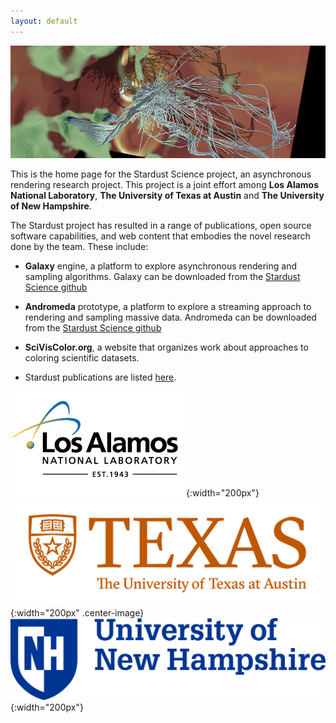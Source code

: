 ```yaml
---
layout: default
---
```


![Galaxy rendering](assets/teaser.png)

This is the home page for the Stardust Science project, an asynchronous rendering research project. This project is a joint effort among **Los Alamos National Laboratory**, **The University of Texas at Austin** and **The University of New Hampshire**. 

The Stardust project has resulted in a range of publications, open source software capabilities, and web content that embodies the novel research done by the team. These include:

- **Galaxy** engine, a platform to explore asynchronous rendering and sampling algorithms. Galaxy can be downloaded from the [Stardust Science github](http://www.github.com/stardustscience)

- **Andromeda** prototype, a platform to explore a streaming approach to rendering and sampling massive data. Andromeda can be downloaded from the [Stardust Science github](http://www.github.com/stardustscience)

- **SciVisColor.org**, a website that organizes work about approaches to coloring scientific datasets.

- Stardust publications are listed [here](publications.html).

![logo](/assets/lanl-logo-footer.png){:width="200px"}
![logo](/assets/ut_logo.png){:width="200px" .center-image}
![logo](/assets/unh_logo.png){:width="200px"}

